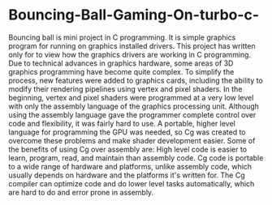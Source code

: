 # Bouncing-Ball-Gaming-On-turbo-c-
Bouncing ball is mini project in C programming. It is simple graphics program for running on graphics installed drivers. This project has written only for to view how the graphics drivers are working in C programming.  Due to technical advances in graphics hardware, some areas of 3D graphics programming have become quite complex. To simplify the process, new features were added to graphics cards, including the ability to modify their rendering pipelines using vertex and pixel shaders.  In the beginning, vertex and pixel shaders were programmed at a very low level with  only the assembly language of the graphics processing unit. Although using the  assembly language gave the programmer complete control over code and flexibility, it  was fairly hard to use. A portable, higher level language for programming the GPU was  needed, so Cg was created to overcome these problems and make shader  development easier.  Some of the benefits of using Cg over assembly are: High level code is easier to learn, program, read, and maintain than assembly  code. Cg code is portable to a wide range of hardware and platforms, unlike assembly  code, which usually depends on hardware and the platforms it's written for.  The Cg compiler can optimize code and do lower level tasks automatically, which  are hard to do and error prone in assembly.
